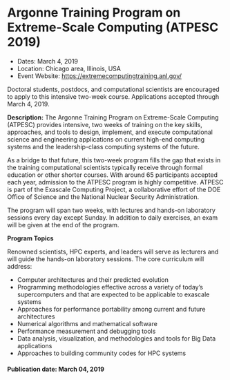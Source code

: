 # Argonne Training Program on Extreme-Scale Computing (ATPESC 2019)

- Dates: March 4, 2019
- Location: Chicago area, Illinois, USA
- Event Website: https://extremecomputingtraining.anl.gov/

Doctoral students, postdocs, and computational scientists are encouraged to apply to this intensive two-week course.
Applications accepted through March 4, 2019.

**Description:** The Argonne Training Program on Extreme-Scale Computing (ATPESC) provides intensive, two weeks of training on the key skills, approaches, and tools to design, implement, and execute computational science and engineering applications on current high-end computing systems and the leadership-class computing systems of the future.

As a bridge to that future, this two-week program fills the gap that exists in the training computational scientists typically receive through formal education or other shorter courses. With around 65 participants accepted each year, admission to the ATPESC program is highly competitive. ATPESC is part of the Exascale Computing Project, a collaborative effort of the DOE Office of Science and the National Nuclear Security Administration.

The program will span two weeks, with lectures and hands-on laboratory sessions every day except Sunday. In addition to daily exercises, an exam will be given at the end of the program.

**Program Topics**

Renowned scientists, HPC experts, and leaders will serve as lecturers and will guide the hands-on laboratory sessions. The core curriculum will address:

* Computer architectures and their predicted evolution
* Programming methodologies effective across a variety of today’s supercomputers and that are expected to be applicable to exascale systems
* Approaches for performance portability among current and future architectures
* Numerical algorithms and mathematical software
* Performance measurement and debugging tools
* Data analysis, visualization, and methodologies and tools for Big Data applications
* Approaches to building community codes for HPC systems

#### Publication date: March 04, 2019

<!---
Publish: yes
Categories: skills, performance 
Topics: online learning, High-performance computing (HPC), Performance at Leadership Computing Facilities
Tags: fellowship
Level: 2
Prerequisites: none
Aggregate: none
--->
